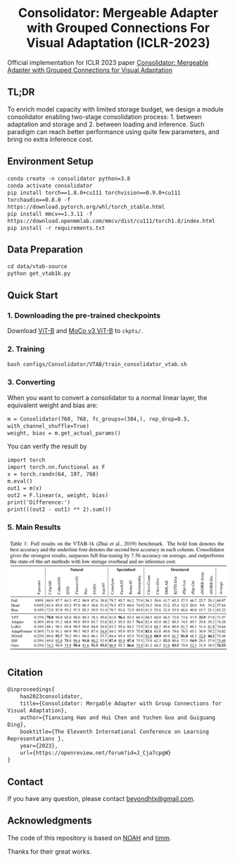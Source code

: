 <div align="center">

<h1>Consolidator: Mergeable Adapter with
Grouped Connections For Visual Adaptation (ICLR-2023)</h1>

</div>

Official implementation for ICLR 2023 paper [Consolidator: Mergeable Adapter with
Grouped Connections for Visual Adaptation](https://arxiv.org/abs/2305.00603)

## TL;DR

To enrich model capacity with limited storage budget, we design a module consolidator enabling two-stage consolidation process: 1. between adaptation and storage and 2. between loading and inference. 
Such paradigm can reach better performance using quite few parameters, and bring no extra inference cost. 


## Environment Setup
```
conda create -n consolidator python=3.8
conda activate consolidator
pip install torch==1.8.0+cu111 torchvision==0.9.0+cu111 torchaudio==0.8.0 -f https://download.pytorch.org/whl/torch_stable.html
pip install mmcv==1.3.11 -f https://download.openmmlab.com/mmcv/dist/cu111/torch1.8/index.html
pip install -r requirements.txt
```

## Data Preparation

```
cd data/vtab-source
python get_vtab1k.py
```

## Quick Start

### 1. Downloading the pre-trained checkpoints

Download [ViT-B](https://storage.googleapis.com/vit_models/imagenet21k/ViT-B_16.npz) and [MoCo v3 ViT-B](https://dl.fbaipublicfiles.com/moco-v3/vit-b-300ep/vit-b-300ep.pth.tar) to ```ckpts/```.


### 2. Training
```
bash configs/Consolidator/VTAB/train_consolidator_vtab.sh
```

### 3. Converting
When you want to convert a consolidator to a normal linear layer, the equivalent weight and bias are:
```
m = Consolidator(768, 768, fc_groups=(384,), rep_drop=0.5, with_channel_shuffle=True)
weight, bias = m.get_actual_params()
```
You can verify the result by
```
import torch
import torch.nn.functional as F
x = torch.randn(64, 197, 768)
m.eval()
out1 = m(x)
out2 = F.linear(x, weight, bias)
print('Difference:')
print(((out2 - out1) ** 2).sum())
```

### 5. Main Results
![fig1](figures/table1.jpg)

## Citation
```
@inproceedings{
    hao2023consolidator,
    title={Consolidator: Mergable Adapter with Group Connections for Visual Adaptation},
    author={Tianxiang Hao and Hui Chen and Yuchen Guo and Guiguang Ding},
    booktitle={The Eleventh International Conference on Learning Representations },
    year={2023},
    url={https://openreview.net/forum?id=J_Cja7cpgW}
}
```

## Contact
If you have any question, please contact beyondhtx@gmail.com.

## Acknowledgments
The code of this repository is based on [NOAH](https://github.com/ZhangYuanhan-AI/NOAH) and [timm](https://github.com/rwightman/pytorch-image-models).

Thanks for their great works.


